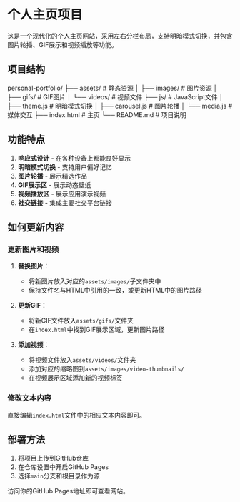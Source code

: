 # 个人主页项目

这是一个现代化的个人主页网站，采用左右分栏布局，支持明暗模式切换，并包含图片轮播、GIF展示和视频播放等功能。

## 项目结构
personal-portfolio/
├── assets/                  # 静态资源
│   ├── images/              # 图片资源
│   ├── gifs/                # GIF图片
│   └── videos/              # 视频文件
├── js/                      # JavaScript文件
│   ├── theme.js             # 明暗模式切换
│   ├── carousel.js          # 图片轮播
│   └── media.js             # 媒体交互
├── index.html               # 主页
└── README.md                # 项目说明
## 功能特点

1. **响应式设计** - 在各种设备上都能良好显示
2. **明暗模式切换** - 支持用户偏好记忆
3. **图片轮播** - 展示精选作品
4. **GIF展示区** - 展示动态壁纸
5. **视频播放区** - 展示应用演示视频
6. **社交链接** - 集成主要社交平台链接

## 如何更新内容

### 更新图片和视频

1. **替换图片**：
   - 将新图片放入对应的`assets/images/`子文件夹中
   - 保持文件名与HTML中引用的一致，或更新HTML中的图片路径

2. **更新GIF**：
   - 将新GIF文件放入`assets/gifs/`文件夹
   - 在`index.html`中找到GIF展示区域，更新图片路径

3. **添加视频**：
   - 将视频文件放入`assets/videos/`文件夹
   - 添加对应的缩略图到`assets/images/video-thumbnails/`
   - 在视频展示区域添加新的视频标签

### 修改文本内容

直接编辑`index.html`文件中的相应文本内容即可。

## 部署方法

1. 将项目上传到GitHub仓库
2. 在仓库设置中开启GitHub Pages
3. 选择`main`分支和根目录作为源

访问你的GitHub Pages地址即可查看网站。
